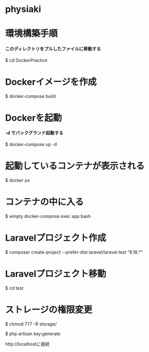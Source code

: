# physiaki
# 環境構築手順
#### このディレクトリをプルしたファイルに移動する
$ cd DockerPractice

# Dockerイメージを作成
$ docker-compose build

# Dockerを起動
#### -d でバックグランド起動する
$ docker-compose up -d

# 起動しているコンテナが表示される
$ docker ps

# コンテナの中に入る
$ winpty docker-compose exec app bash

# Laravelプロジェクト作成
$ composer create-project --prefer-dist laravel/laravel test "6.18.*"

# Laravelプロジェクト移動
$ cd test

# ストレージの権限変更
$ chmod 777 -R storage/

$ php artisan key:generate

http://localhostに接続
